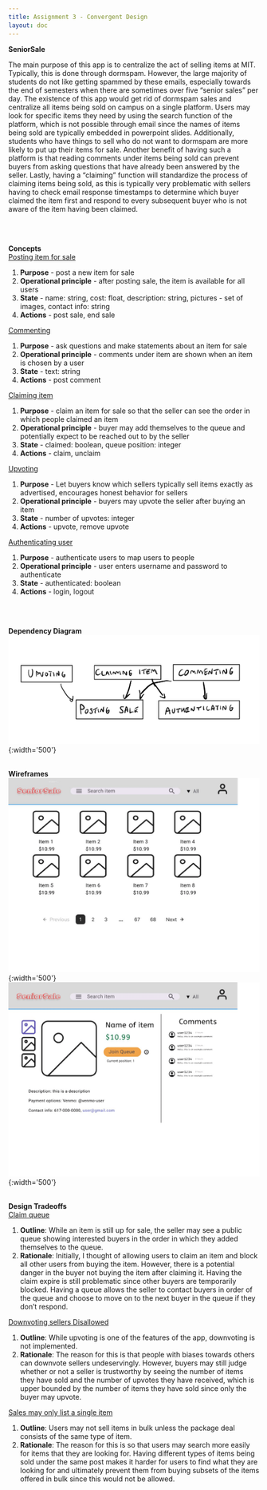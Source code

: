 ```yaml
---
title: Assignment 3 - Convergent Design
layout: doc
---
```


**SeniorSale** <br>

<p>The main purpose of this app is to centralize the act of selling items at MIT. Typically, this is done through dormspam. However, the large majority of students do not like getting spammed by these emails, especially towards the end of semesters when there are sometimes over five “senior sales” per day. The existence of this app would get rid of dormspam sales and centralize all items being sold on campus on a single platform. Users may look for specific items they need by using the search function of the platform, which is not possible through email since the names of items being sold are typically embedded in powerpoint slides. Additionally, students who have things to sell who do not want to dormspam are more likely to put up their items for sale.  Another benefit of having such a platform is that reading comments under items being sold can prevent buyers from asking questions that have already been answered by the seller. Lastly, having a “claiming” function will standardize the process of claiming items being sold, as this is typically very problematic with sellers having to check email response timestamps to determine which buyer claimed the item first and respond to every subsequent buyer who is not aware of the item having been claimed.
</p><br><br>

**Concepts** <br>
<u>Posting item for sale</u><br>

<ol>
    <li><b>Purpose</b> - post a new item for sale</li>
    <li><b>Operational principle</b> - after posting sale, the item is available for all users</li>
    <li><b>State</b> - name: string, cost: float, description: string, pictures - set of images, contact info: string</li>
    <li><b>Actions</b> - post sale, end sale</li>
</ol>
<u>Commenting</u><br>
<ol>
    <li><b>Purpose</b> - ask questions and make statements about an item for sale</li>
    <li><b>Operational principle</b> - comments under item are shown when an item is chosen by a user</li>
    <li><b>State</b> - text: string</li>
    <li><b>Actions</b> - post comment</li>
</ol>
<u>Claiming item</u><br>
<ol>
    <li><b>Purpose</b> - claim an item for sale so that the seller can see the order in which people claimed an item</li>
    <li><b>Operational principle</b> - buyer may add themselves to the queue and potentially expect to be reached out to by the seller</li>
    <li><b>State</b> - claimed: boolean, queue position: integer</li>
    <li><b>Actions</b> - claim, unclaim</li>
</ol>
<u>Upvoting</u><br>
<ol>
    <li><b>Purpose</b> - Let buyers know which sellers typically sell items exactly as advertised, encourages honest behavior for sellers</li>
    <li><b>Operational principle</b> - buyers may upvote the seller after buying an item</li>
    <li><b>State</b> - number of upvotes: integer</li>
    <li><b>Actions</b> - upvote, remove upvote</li>
</ol>
<u>Authenticating user</u><br>
<ol>
    <li><b>Purpose</b> - authenticate users to map users to people</li>
    <li><b>Operational principle</b> - user enters username and password to authenticate</li>
    <li><b>State</b> - authenticated: boolean</li>
    <li><b>Actions</b> - login, logout</li>
</ol><br><br>

**Dependency Diagram** <br>
![](../images/Dependency%20graph-1.png){:width='500'}
<br><br>

**Wireframes** <br>
![](../images/SeniorSail%20main%20page-1.png){:width='500'}
![](../images/SeniorSale%20item%20page-1.png){:width='500'}
<br><br>

**Design Tradeoffs** <br>
<u>Claim queue</u>

<ol>
    <li><b>Outline</b>: While an item is still up for sale, the seller may see a public queue showing interested buyers in the order in which they added themselves to the queue.</li>
    <li><b>Rationale</b>: Initially, I thought of allowing users to claim an item and block all other users from buying the item. However, there is a potential danger in the buyer not buying the item after claiming it. Having the claim expire is still problematic since other buyers are temporarily blocked. Having a queue allows the seller to contact buyers in order of the queue and choose to move on to the next buyer in the queue if they don’t respond. </li>
</ol>

<u>Downvoting sellers Disallowed</u>

<ol>
    <li><b>Outline</b>: While upvoting is one of the features of the app, downvoting is not implemented.</li>
    <li><b>Rationale</b>: The reason for this is that people with biases towards others can downvote sellers undeservingly. However, buyers may still judge whether or not a seller is trustworthy by seeing the number of items they have sold and the number of upvotes they have received, which is upper bounded by the number of items they have sold since only the buyer may upvote.</li>
</ol>

<u>Sales may only list a single item</u>

<ol>
    <li><b>Outline</b>: Users may not sell items in bulk unless the package deal consists of the same type of item.</li>
    <li><b>Rationale</b>: The reason for this is so that users may search more easily for items that they are looking for. Having different types of items being sold under the same post makes it harder for users to find what they are looking for and ultimately prevent them from buying subsets of the items offered in bulk since this would not be allowed.</li>
</ol>
